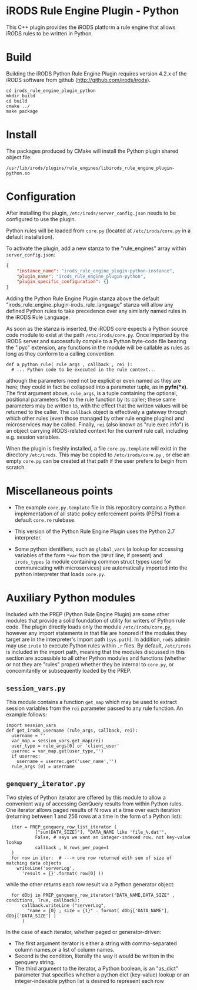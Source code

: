 # iRODS Rule Engine Plugin - Python

This C++ plugin provides the iRODS platform a rule engine that allows iRODS rules to be written in Python.

# Build

Building the iRODS Python Rule Engine Plugin requires version 4.2.x of the iRODS software from github (http://github.com/irods/irods).

```
cd irods_rule_engine_plugin_python
mkdir build
cd build
cmake ../
make package
```

# Install

The packages produced by CMake will install the Python plugin shared object file:

`/usr/lib/irods/plugins/rule_engines/libirods_rule_engine_plugin-python.so`

# Configuration

After installing the plugin, `/etc/irods/server_config.json` needs to be configured to use the plugin.

Python rules will be loaded from `core.py` (located at `/etc/irods/core.py` in a default installation).

To activate the plugin, add a new stanza to the "rule_engines" array within `server_config.json`:

```json
{
    "instance_name": "irods_rule_engine_plugin-python-instance",
    "plugin_name": "irods_rule_engine_plugin-python",
    "plugin_specific_configuration": {}
}
```

Adding the Python Rule Engine Plugin stanza above the default "irods_rule_engine_plugin-irods_rule_language" stanza will allow any defined Python rules to take precedence over any similarly named rules in the iRODS Rule Language.

As soon as the stanza is inserted, the iRODS core expects a Python source code module to exist at the path `/etc/irods/core.py`. Once imported by the iRODS server and successfully compile to a Python byte-code file bearing the ".pyc" extension, any functions in the module will be callable as rules as long as they conform to a  calling convention
```
def a_python_rule( rule_args , callback , rei ):
  # ... Python code to be executed in the rule context...
```
although the parameters need not be explicit or even named as they are here; they could in fact be collapsed into a parameter tuple, as in **pyfn(\*x)**. The first argument above, `rule_args`, is a tuple containing the optional, positional parameters fed to the rule function by its caller; these same parameters may be written to, with the effect that the written values will be returned to the caller. The `callback` object is effectively a gateway through which other rules (even those managed by other rule engine plugins) and microservices may be called. Finally, `rei` (also known as "rule exec info") is an object carrying iRODS-related context for the current rule call, including e.g. session variables.

When the plugin is freshly installed, a file `core.py.template` will exist in the directory
`/etc/irods`. This may be copied to `/etc/irods/core.py` , or else an empty `core.py` can be created at that path if the user prefers to begin from scratch.

# Miscellaneous points

- The example `core.py.template` file in this repository contains a Python implementation of all static policy enforcement points (PEPs) from a default `core.re` rulebase.

- This version of the Python Rule Engine Plugin uses the Python 2.7 interpreter.

- Some python identifiers, such as `global_vars` (a lookup for accessing variables of the form `*var` from the `INPUT` line, if present) and `irods_types` (a module containing common struct types used for communicating with microservices) are automatically imported into the python interpreter that loads `core.py`.

# Auxiliary Python modules

Included with the PREP (Python Rule Engine Plugin) are some other modules that provide a solid foundation of utility for writers of Python rule code.  The plugin directly loads only the module `/etc/irods/core.py`, however any import statements in that file are honored if the modules they target are in the interpreter's import path (`sys.path`).  In addition, `rods`  admin may use `irule` to execute Python rules within `.r` files.  By default, `/etc/irods` is included in the import path, meaning that the modules discussed in this section are accessible to all other Python modules and functions (whether or not they are "rules" proper) whether they be internal to `core.py`, or concomitantly or subsequently loaded by the PREP.

## `session_vars.py`
This module contains a function `get_map` which may be used to extract session variables from the `rei` parameter passed to any rule function. An example follows:

```
import session_vars
def get_irods_username (rule_args, callback, rei):
  username = ''
  var_map = session_vars.get_map(rei)
  user_type = rule_args[0] or 'client_user'
  userrec = var_map.get(user_type,'')
  if userrec:
    username = userrec.get('user_name','')
  rule_args [0] = username
```

## `genquery_iterator.py`
Two styles of Python iterator are offered by this module to allow a convenient way
of accessing GenQuery results from within Python rules.  One iterator allows paged
results of N rows at a time over each iteration (returning between 1 and 256
rows at a time in the form of a Python list):

```
  iter = PREP_genquery_row_list_iterator (
           ["sum(DATA_SIZE)"], "DATA_NAME like 'file_%.dat'", 
           False, # says we want an integer-indexed row, not key-value lookup
           callback , N_rows_per_page=1
  ) 
  for row in iter:  # ---> one row returned with sum of size of matching data objects
    writeLine('serverLog',
      'result = {}'.format( row[0] ))
```

while the other returns each row result via a Python generator object:

```
  for dObj in PREP_genquery_row_iterator("DATA_NAME,DATA_SIZE" , conditions, True, callback):
      callback.writeLine ("serverLog",
        "name = {0} ; size = {1}" . format( dObj['DATA_NAME'], dObj['DATA_SIZE'] )
      )
```
In the case of each iterator, whether paged or generator-driven:
  * The first argument iterator is either a string with comma-separated column names,or a list of column names.
  * Second is the condition, literally the way it would be written in the genquery string.
  * The third argument to the iterator, a Python boolean, is an "as_dict" parameter that specifies whether a python dict (key-value) lookup or an integer-indexable python list is desired to represent each row
  
